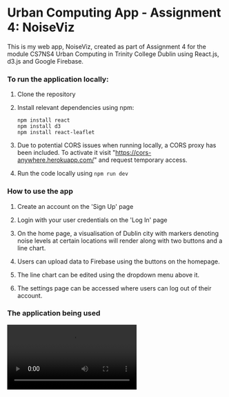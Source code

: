 # Urban Computing App - Assignment 4: NoiseViz

This is my web app, NoiseViz, created as part of Assignment 4 for the module CS7NS4 Urban Computing in Trinity College Dublin using React.js, d3.js and Google Firebase.

### To run the application locally:

1.  Clone the repository

2.  Install relevant dependencies using npm:

        npm install react
        npm install d3
        npm install react-leaflet

3.  Due to potential CORS issues when running locally, a CORS proxy has been included. To activate it visit "https://cors-anywhere.herokuapp.com/" and request temporary access.

4.  Run the code locally using `npm run dev`

### How to use the app

1. Create an account on the 'Sign Up' page

2. Login with your user credentials on the 'Log In' page

3. On the home page, a visualisation of Dublin city with markers denoting noise levels at certain locations will render along with two buttons and a line chart.

4. Users can upload data to Firebase using the buttons on the homepage.

5. The line chart can be edited using the dropdown menu above it.

6. The settings page can be accessed where users can log out of their account.

### The application being used

![](https://github.com/olearyd3/NoiseViz-UrbanComputing/src/assets/NoiseViz.mov)